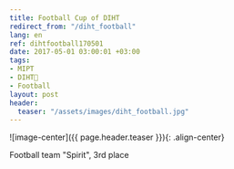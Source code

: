 ```yaml
---
title: Football Cup of DIHT
redirect_from: "/diht_football"
lang: en
ref: dihtfootball170501
date: 2017-05-01 03:00:01 +03:00
tags:
- MIPT
- DIHT🧡
- Football
layout: post
header:
  teaser: "/assets/images/diht_football.jpg"
---
```


![image-center]({{ page.header.teaser }}){: .align-center}

Football team "Spirit", 3rd place
